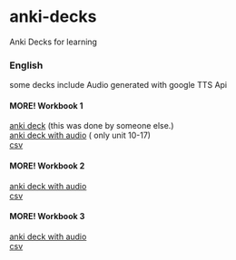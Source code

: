 # anki-decks
Anki Decks for learning


### English
some decks include Audio generated with google TTS Api


#### MORE! Workbook 1
[anki deck](https://ankiweb.net/shared/info/1788749549) (this was done by someone else.)  
[anki deck with audio](https://ankiweb.net/shared/info/550235639)  ( only unit 10-17)  
[csv](csv/More!%201/)

#### MORE! Workbook 2
[anki deck with audio](https://ankiweb.net/shared/info/976228495)  
[csv](csv/More!%202/)

#### MORE! Workbook 3
[anki deck with audio](https://ankiweb.net/shared/info/2107253709)  
[csv](csv/More!%203/)

